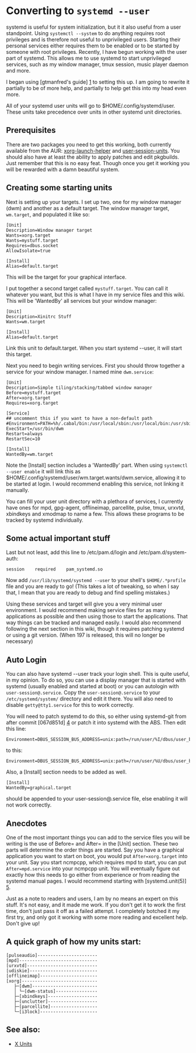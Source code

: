 # Converting to `systemd --user`

systemd is useful for system initialization, but it it also useful from a user
standpoint. Using `systemctl --system` to do anything requires root privileges
and is therefore not useful to unprivileged users. Starting their personal
services either requires them to be enabled or to be started by someone with
root privileges. Recently, I have begun working with the user part of systemd.
This allows me to use systemd to start unprivileged services, such as my
window manager, tmux session, music player daemon and more.

I began using [gtmanfred's guide] [1] to setting this up. I am going to rewrite
it partially to be of more help, and partially to help get this into my head
even more. 

All of your systemd user units will go to $HOME/.config/systemd/user. These
units take precedence over units in other systemd unit directories.

## Prerequisites

There are two packages you need to get this working, both currently available
from the AUR: [xorg-launch-helper][2] and [user-session-units][3]. You should
also have at least the ability to apply patches and edit pkgbuilds. Just remember
that this is no easy feat. Though once you get it working you will be rewarded
with a damn beautiful system.

## Creating some starting units

Next is setting up your targets. I set up two, one for my window manager (dwm)
and another as a default target. The window manager target, `wm.target`, and 
populated it like so:

    [Unit]
    Description=Window manager target
    Wants=xorg.target
    Wants=mystuff.target
    Requires=dbus.socket
    AllowIsolate=true
    
    [Install]
    Alias=default.target

This will be the target for your graphical interface.

I put together a second target called `mystuff.target`. You can call it whatever
you want, but this is what I have in my service files and this wiki. This will
be 'WantedBy' all services but your window manager:

    [Unit]
    Description=Xinitrc Stuff
    Wants=wm.target
    
    [Install]
    Alias=default.target

Link this unit to default.target. When you start systemd --user, it will start
this target. 

Next you need to begin writing services. First you should throw together a
service for your window manager. I named mine `dwm.service`:

    [Unit]
    Description=Simple tiling/stacking/tabbed window manager
    Before=mystuff.target
    After=xorg.target
    Requires=xorg.target
    
    [Service]
    ## uncomment this if you want to have a non-default path
    #Environment=PATH=%h/.cabal/bin:/usr/local/sbin:/usr/local/bin:/usr/sbin:/usr/bin:/sbin:/bin:%h/bin
    ExecStart=/usr/bin/dwm
    Restart=always
    RestartSec=10

    [Install]
    WantedBy=wm.target

Note the [Install] section includes a 'WantedBy' part. When using `systemctl
--user enable` it will link this as
$HOME/.config/systemd/user/wm.target.wants/dwm.service, allowing it to be
started at login. I would recommend enabling this service, not linking it
manually.

You can fill your user unit directory with a plethora of services, I currently
have ones for mpd, gpg-agent, offlineimap, parcellite, pulse, tmux, urxvtd,
xbindkeys and xmodmap to name a few. This allows these programs to be tracked
by systemd individually.

## Some actual important stuff

Last but not least, add this line to /etc/pam.d/login and
/etc/pam.d/system-auth:

    session    required    pam_systemd.so

Now add `/usr/lib/systemd/systemd --user` to your shell's `$HOME/.*profile` file
and you are ready to go! (This takes a lot of tweaking, so when I say that, I
mean that you are ready to debug and find spelling mistakes.)

Using these services and target will give you a very minimal user environment.
I would recommend making service files for as many applications as possible and
then using those to start the applications. That way things can be tracked and
managed easily. I would also recommend following the next section in this wiki,
though it requires patching systemd or using a git version. (When 197 is
released, this will no longer be necessary)

## Auto Login

You can also have systemd --user track your login shell. This is quite useful, 
in my opinion. To do so, you can use a display manager that is started with
systemd (usually enabled and started at boot) or you can autologin with 
`user-session@.service`. Copy the `user-session@.service` to your
`/etc/systemd/system/` directory and edit it there. You will also need to
disable `getty@tty1.service` for this to work correctly.

You will need to patch systemd to do this, so either using systemd-git from
after commit [067d851d] [4] or patch it into systemd with the ABS. Then edit this
line:

    Environment=DBUS_SESSION_BUS_ADDRESS=unix:path=/run/user/%I/dbus/user_bus_socket

to this:

    Environment=DBUS_SESSION_BUS_ADDRESS=unix:path=/run/user/%U/dbus/user_bus_socket

Also, a [Install] section needs to be added as well.

    [Install]
    WantedBy=graphical.target

should be appended to your user-session@.service file, else enabling it will not
work correctly.

## Anecdotes

One of the most important things you can add to the service files you will be
writing is the use of Before= and After= in the [Unit] section. These two
parts will determine the order things are started. Say you have a graphical
application you want to start on boot, you would put `After=xorg.target` into
your unit. Say you start ncmpcpp, which requires mpd to start, you can put
`After=mpd.service` into your ncmpcpp unit. You will eventually figure out
exactly how this needs to go either from experience or from reading the
systemd manual pages. I would recommend starting with [systemd.unit(5)] [5].

Just as a note to readers and users, I am by no means an expert on this stuff.
It's not easy, and it made me work. If you don't get it to work the first time,
don't just pass it off as a failed attempt. I completely botched it my first
try, and only got it working with some more reading and excellent help. Don't
give up!

## A quick graph of how my units start:

    [pulseaudio]-----------------------
    [mpd]------------------------------
    [urxvtd]---------------------------
    [udiskie]--------------------------
    [offlineimap]----------------------
    [xorg]-----------------------------
       ├─[dwm]-------------------------
       │ └─[dwm-status]----------------
       ├─[xbindkeys]-------------------
       ├─[unclutter]-------------------
       ├─[parcellite]------------------
       └─[i3lock]----------------------
## See also:

* [X Units](https://bitbucket.org/KaiSforza/systemd-user-units/wiki/X-Applications)

[1]: http://blog.gtmanfred.com/?p=26
[2]: https://aur.archlinux.org/packages/xorg-launch-helper/
[3]: https://aur.archlinux.org/packages/user-session-units/
[4]: http://cgit.freedesktop.org/systemd/systemd/commit/?id=067d851d30386c553e3a84f59d81d003ff638b91
[5]: http://www.freedesktop.org/software/systemd/man/systemd.unit.html
